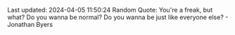 Last updated: 2024-04-05 11:50:24
Random Quote: You're a freak, but what? Do you wanna be normal? Do you wanna be just like everyone else? - Jonathan Byers